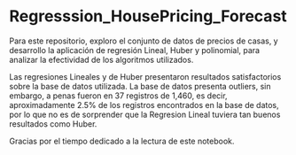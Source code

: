 # Regresssion_HousePricing_Forecast

Para este repositorio, exploro el conjunto de datos de precios de casas, y desarrollo la aplicación de regresión Lineal, Huber y polinomial, para analizar la efectividad de los algoritmos utilizados.

Las regresiones Lineales y de Huber presentaron resultados satisfactorios sobre la base de datos utilizada. La base de datos presenta outliers, sin embargo, a penas fueron en 37 registros de 1,460, es decir, aproximadamente 2.5% de los registros encontrados en la base de datos, por lo que no es de sorprender que la Regresion Lineal tuviera tan buenos resultados como Huber.

Gracias por el tiempo dedicado a la lectura de este notebook.
